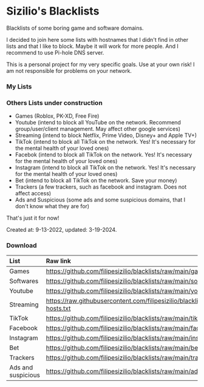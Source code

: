 # Sizilio's Blacklists
Blacklists of some boring game and software domains.

I decided to join here some lists with hostnames that I didn't find in other lists and that I like to block.
Maybe it will work for more people. And I recommend to use Pi-hole DNS server.

This is a personal project for my very specific goals. Use at your own risk! I am not responsible for problems on your network.

### My Lists 

### Others Lists under construction
- Games (Roblox, PK-XD, Free Fire)
- Youtube (intend to block all YouTube on the network. Recommend group/user/client management. May affect other google services)
- Streaming (intend to block Netflix, Prime Video, Disney+ and Apple TV+)
- TikTok (intend to block all TikTok on the network. Yes! It's necessary for the mental health of your loved ones)
- Facebok (intend to block all TikTok on the network. Yes! It's necessary for the mental health of your loved ones)
- Instagram (intend to block all TikTok on the network. Yes! It's necessary for the mental health of your loved ones)
- Bet (intend to block all TikTok on the network. Save your money)
- Trackers (a few trackers, such as facebook and instagram. Does not affect access)
- Ads and Suspicious (some ads and some suspicious domains, that I don't know what they are for)

That's just it for now!

Created at: 9-13-2022, updated: 3-19-2024.


### Download
| List       | Raw link                                                                 |
| :----------| :----------------------------------------------------------------------- |
| Games      | https://github.com/filipesizilio/blacklists/raw/main/game-hosts.txt      |
| Softwares  | https://github.com/filipesizilio/blacklists/raw/main/software-hosts.txt  |
| Youtube    | https://github.com/filipesizilio/blacklists/raw/main/youtube-hosts.txt   |
| Streaming  | https://raw.githubusercontent.com/filipesizilio/blacklists/main/streaming-hosts.txt |
| TikTok     | https://github.com/filipesizilio/blacklists/raw/main/tiktok-hosts.txt    |
| Facebook   | https://github.com/filipesizilio/blacklists/raw/main/facebook-hosts.txt  |
| Instagram  | https://github.com/filipesizilio/blacklists/raw/main/instagram-hosts.txt |
| Bet        | https://github.com/filipesizilio/blacklists/raw/main/bet-hosts.txt       |
| Trackers   | https://github.com/filipesizilio/blacklists/raw/main/trackers-hosts.txt  |
| Ads and suspicious   | https://github.com/filipesizilio/blacklists/raw/main/ads-susp-hosts.txt  |
